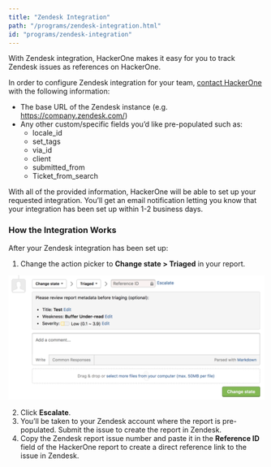 ```yaml
---
title: "Zendesk Integration"
path: "/programs/zendesk-integration.html"
id: "programs/zendesk-integration"
---
```


With Zendesk integration, HackerOne makes it easy for you to track Zendesk issues as references on HackerOne.

In order to configure Zendesk integration for your team, [contact HackerOne](https://support.hackerone.com/hc/en-us/requests/new) with the following information:  

* The base URL of the Zendesk instance (e.g. https://company.zendesk.com/)
* Any other custom/specific fields you’d like pre-populated such as:
  * locale_id
  * set_tags
  * via_id
  * client
  * submitted_from
  * Ticket_from_search

With all of the provided information, HackerOne will be able to set up your requested integration. You’ll get an email notification letting you know that your integration has been set up within 1-2 business days.

### How the Integration Works
After your Zendesk integration has been set up:
1. Change the action picker to **Change state > Triaged** in your report.

![integrations](./images/integrations.png)

2. Click **Escalate**.
3. You’ll be taken to your Zendesk account where the report is pre-populated. Submit the issue to create the report in Zendesk.
4. Copy the Zendesk report issue number and paste it in the **Reference ID** field of the HackerOne report to create a direct reference link to the issue in Zendesk.  
